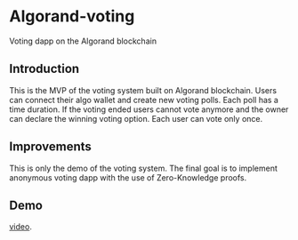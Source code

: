 # Algorand-voting
Voting dapp on the Algorand blockchain

## Introduction
This is the MVP of the voting system built on Algorand blockchain. Users can connect their algo wallet and create new voting polls.
Each poll has a time duration. If the voting ended users cannot vote anymore and the owner can declare the winning voting option. Each user can vote only once.

## Improvements
This is only the demo of the voting system. The final goal is to implement anonymous voting dapp with the use of Zero-Knowledge proofs.

## Demo
[video](https://youtu.be/e0km17K5HhM).
